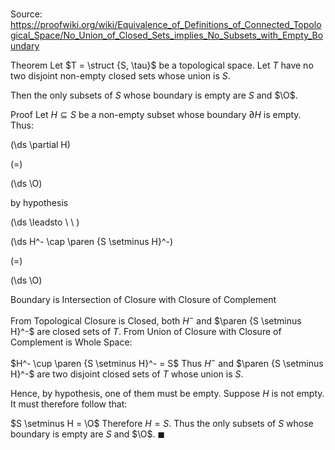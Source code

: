 # 

Source: https://proofwiki.org/wiki/Equivalence_of_Definitions_of_Connected_Topological_Space/No_Union_of_Closed_Sets_implies_No_Subsets_with_Empty_Boundary

Theorem
Let $T = \struct {S, \tau}$ be a topological space.
Let $T$ have no two disjoint non-empty closed sets whose union is $S$.

Then the only subsets of $S$ whose boundary is empty are $S$ and $\O$.


Proof
Let $H \subseteq S$ be a non-empty subset whose boundary $\partial H$ is empty.
Thus:














\(\ds \partial H\)

\(=\)







\(\ds \O\)





by hypothesis








\(\ds \leadsto \ \ \)





\(\ds H^- \cap \paren {S \setminus H}^-\)

\(=\)







\(\ds \O\)





Boundary is Intersection of Closure with Closure of Complement




From Topological Closure is Closed, both $H^-$ and $\paren {S \setminus H}^-$ are closed sets of $T$.
From Union of Closure with Closure of Complement is Whole Space:

$H^- \cup \paren {S \setminus H}^- = S$
Thus $H^-$ and $\paren {S \setminus H}^-$ are two disjoint closed sets of $T$ whose union is $S$.

Hence, by hypothesis, one of them must be empty.
Suppose $H$ is not empty.
It must therefore follow that:

$S \setminus H = \O$
Therefore $H = S$.
Thus the only subsets of $S$ whose boundary is empty are $S$ and $\O$.
$\blacksquare$





